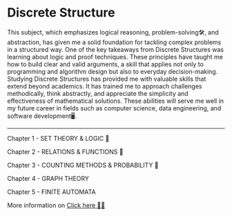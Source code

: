 # Discrete Structure

This subject, which emphasizes logical reasoning, problem-solving🛠️, and abstraction, has given me a solid foundation for tackling complex problems in a structured way. One of the key takeaways from Discrete Structures was learning about logic and proof techniques. These principles have taught me how to build clear and valid arguments, a skill that applies not only to programming and algorithm design but also to everyday decision-making. Studying Discrete Structures has provided me with valuable skills that extend beyond academics. It has trained me to approach challenges methodically, think abstractly, and appreciate the simplicity and effectiveness of mathematical solutions. These abilities will serve me well in my future career in fields such as computer science, data engineering, and software development🖥️.

<hr>

Chapter 1 - SET THEORY & LOGIC 📐


Chapter 2 - RELATIONS & FUNCTIONS 🛜

Chapter 3 - COUNTING METHODS & PROBABILITY 🔄

Chapter 4 - GRAPH THEORY

Chapter 5 - FINITE AUTOMATA

More information on [Click here 🌟🌟 ](https://edwinoo05.github.io/ds.html)
